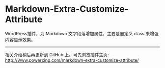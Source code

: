 Markdown-Extra-Customize-Attribute
==================================

WordPress插件，为 Markdown 文字段落增加属性，主要是自定义 class 来增强内容显示效果。

* * *

相关介绍稍后再更新到 GitHub 上。可先浏览插件主页: <http://www.powerxing.com/markdown-extra-customize-attribute/>
